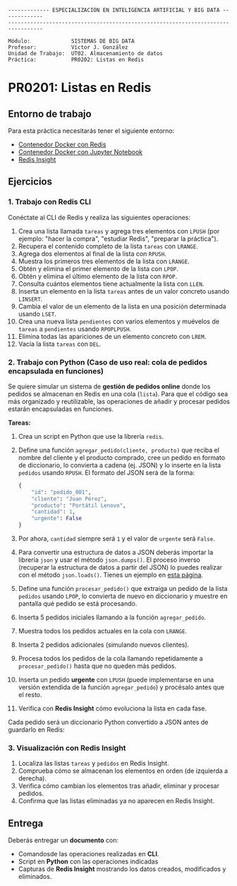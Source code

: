 ```
------------- ESPECIALIZACIÓN EN INTELIGENCIA ARTIFICIAL Y BIG DATA -------------
---------------------------------------------------------------------------------

Módulo:             SISTEMAS DE BIG DATA
Profesor:           Víctor J. González
Unidad de Trabajo:  UT02. Almacenamiento de datos
Práctica:           PR0202: Listas en Redis
```


# PR0201: Listas en Redis

## Entorno de trabajo

Para esta práctica necesitarás tener el siguiente entorno:

- [Contenedor Docker con Redis](https://vgonzalez165.github.io/docker_resources/compose/redis/)
- [Contenedor Docker con Jupyter Notebook](https://vgonzalez165.github.io/docker_resources/compose/jupyter_notebook/)
- [Redis Insight](../../../recursos/Redis-Insight-win-installer.exe)

## Ejercicios

### 1. Trabajo con Redis CLI

Conéctate al CLI de Redis y realiza las siguientes operaciones:

1. Crea una lista llamada `tareas` y agrega tres elementos con `LPUSH` (por ejemplo: "hacer la compra", "estudiar Redis", "preparar la práctica").
2. Recupera el contenido completo de la lista `tareas` con `LRANGE`.
3. Agrega dos elementos al final de la lista con `RPUSH`.
4. Muestra los primeros tres elementos de la lista con `LRANGE`.
5. Obtén y elimina el primer elemento de la lista con `LPOP`.
6. Obtén y elimina el último elemento de la lista con `RPOP`.
7. Consulta cuántos elementos tiene actualmente la lista con `LLEN`.
8. Inserta un elemento en la lista `tareas` antes de un valor concreto usando `LINSERT`.
9. Cambia el valor de un elemento de la lista en una posición determinada usando `LSET`.
10. Crea una nueva lista `pendientes` con varios elementos y muévelos de `tareas` a `pendientes` usando `RPOPLPUSH`.
11. Elimina todas las apariciones de un elemento concreto con `LREM`.
12. Vacía la lista `tareas` con `DEL`.



### 2. Trabajo con Python (Caso de uso real: cola de pedidos encapsulada en funciones)


Se quiere simular un sistema de **gestión de pedidos online** donde los pedidos se almacenan en Redis en una cola (`lista`). Para que el código sea más organizado y reutilizable, las operaciones de añadir y procesar pedidos estarán encapsuladas en funciones.

**Tareas:**

1. Crea un script en Python que use la librería `redis`.
2. Define una función `agregar_pedido(cliente, producto)` que reciba el nombre del cliente y el producto comprado, cree un pedido en formato de diccionario, lo convierta a cadena (ej. JSON) y lo inserte en la lista `pedidos` usando `RPUSH`. El formato del JSON será de la forma:

    ```python
    {
        "id": "pedido_001",
        "cliente": "Juan Pérez",
        "producto": "Portátil Lenovo",
        "cantidad": 1,
        "urgente": False
    }
    ```

3. Por ahora, `cantidad` siempre será `1` y el valor de `urgente` será `False`.
4. Para convertir una estructura de datos a JSON deberás importar la librería `json` y usar el método `json.dumps()`. El proceso inverso (recuperar la estructura de datos a partir del JSON) lo puedes realizar con el método `json.loads()`. Tienes un ejemplo en [esta página](https://www.w3schools.com/python/python_json.asp).
5. Define una función `procesar_pedido()` que extraiga un pedido de la lista `pedidos` usando `LPOP`, lo convierta de nuevo en diccionario y muestre en pantalla qué pedido se está procesando.
6. Inserta 5 pedidos iniciales llamando a la función `agregar_pedido`.
7. Muestra todos los pedidos actuales en la cola con `LRANGE`.
8. Inserta 2 pedidos adicionales (simulando nuevos clientes).
9. Procesa todos los pedidos de la cola llamando repetidamente a `procesar_pedido()` hasta que no queden más pedidos.
10. Inserta un pedido **urgente** con `LPUSH` (puede implementarse en una versión extendida de la función `agregar_pedido`) y procésalo antes que el resto.
11. Verifica con **Redis Insight** cómo evoluciona la lista en cada fase.


Cada pedido será un diccionario Python convertido a JSON antes de guardarlo en Redis:






### 3. Visualización con Redis Insight

1. Localiza las listas `tareas` y `pedidos` en Redis Insight.
2. Comprueba cómo se almacenan los elementos en orden (de izquierda a derecha).
3. Verifica cómo cambian los elementos tras añadir, eliminar y procesar pedidos.
4. Confirma que las listas eliminadas ya no aparecen en Redis Insight.


## Entrega

Deberás entregar un **documento** con:
- Comandosde las operaciones realizadas en **CLI**.
- Script en **Python** con las operaciones indicadas
- Capturas de **Redis Insight** mostrando los datos creados, modificados y eliminados.
